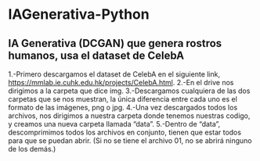 # IAGenerativa-Python
## IA Generativa (DCGAN) que genera rostros humanos, usa el dataset de CelebA 
1.-Primero descargamos el dataset de CelebA en el siguiente link,
https://mmlab.ie.cuhk.edu.hk/projects/CelebA.html.
2.-En el drive nos dirigimos a la carpeta que dice img.
3.-Descargamos cualquiera de las dos carpetas que se nos muestran, la única
diferencia entre cada uno es el formato de las imágenes, png o jpg.
4.-Una vez descargados todos los archivos, nos dirigimos a nuestra carpeta
donde tenemos nuestras codigo, y creamos una nueva carpeta llamada
“data”.
5.-Dentro de “data”, descomprimimos todos los archivos en conjunto, tienen
que estar todos para que se puedan abrir. (Si no se tiene el archivo 01, no
se abrirá ninguno de los demás.)
